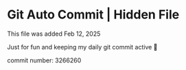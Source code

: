 # Git Auto Commit | Hidden File

This file was added Feb 12, 2025

Just for fun and keeping my daily git commit active 🤪

commit number: 3266260

